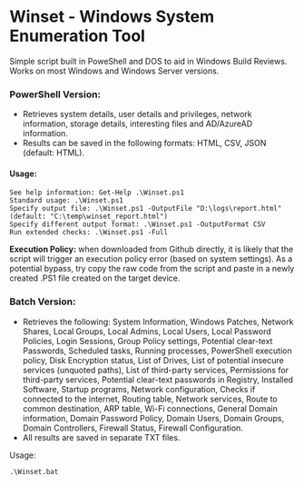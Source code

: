 # Winset - Windows System Enumeration Tool

Simple script built in PoweShell and DOS to aid in Windows Build Reviews. 
Works on most Windows and Windows Server versions.

### PowerShell Version:
- Retrieves system details, user details and privileges, network information, storage details, interesting files and AD/AzureAD information.
- Results can be saved in the following formats: HTML, CSV, JSON (default: HTML).

#### Usage:
```
See help information: Get-Help .\Winset.ps1
Standard usage: .\Winset.ps1
Specify output file: .\Winset.ps1 -OutputFile "D:\logs\report.html" (default: "C:\temp\winset_report.html")
Specify different output format: .\Winset.ps1 -OutputFormat CSV
Run extended checks: .\Winset.ps1 -Full
```

**Execution Policy:** when downloaded from Github directly, it is likely that the script will trigger an execution policy error (based on system settings). As a potential bypass, try copy the raw code from the script and paste in a newly created .PS1 file created on the target device.

### Batch Version:
- Retrieves the following:
System Information, Windows Patches, Network Shares, Local Groups, Local Admins, Local Users, Local Password Policies, Login Sessions, Group Policy settings, Potential clear-text Passwords, Scheduled tasks, Running processes, PowerShell execution policy, Disk Encryption status, List of Drives, List of potential insecure services (unquoted paths), List of third-party services, Permissions for third-party services, Potential clear-text passwords in Registry, Installed Software, Startup programs, Network configuration, Checks if connected to the internet, Routing table, Network services, Route to common destination, ARP table, Wi-Fi connections, General Domain information, Domain Password Policy, Domain Users, Domain Groups, Domain Controllers, Firewall Status, Firewall Configuration.
- All results are saved in separate TXT files.

Usage:
```
.\Winset.bat
```
